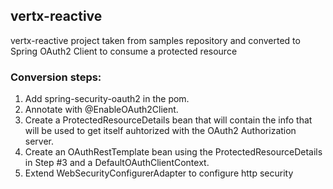## vertx-reactive
vertx-reactive project taken from samples repository and converted to Spring OAuth2 Client to consume a protected resource

### Conversion steps:
1. Add spring-security-oauth2 in the pom.
2. Annotate with @EnableOAuth2Client.
3. Create a ProtectedResourceDetails bean that will contain the info that will be used to get itself auhtorized with the OAuth2 Authorization server.
4. Create an OAuthRestTemplate bean using the ProtectedResourceDetails in Step #3 and a DefaultOAuthClientContext.
5. Extend WebSecurityConfigurerAdapter to configure http security
